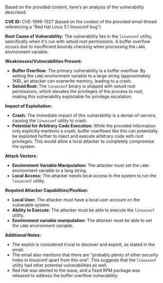 Based on the provided content, here's an analysis of the vulnerability described:

**CVE ID:** CVE-1999-1327 (based on the context of the provided email thread referencing a "Red Hat Linux 5.1 linuxconf bug")

**Root Cause of Vulnerability:**
The vulnerability lies in the `linuxconf` utility, specifically when it's run with setuid root permissions. A buffer overflow occurs due to insufficient bounds checking when processing the `LANG` environment variable.

**Weaknesses/Vulnerabilities Present:**
- **Buffer Overflow:** The primary vulnerability is a buffer overflow. By setting the `LANG` environment variable to a large string (approximately 1KB), an attacker can overwrite memory, leading to a crash.
- **Setuid Root:** The `linuxconf` binary is shipped with setuid root permissions, which elevates the privileges of the process to root, making this vulnerability exploitable for privilege escalation.

**Impact of Exploitation:**
- **Crash:** The immediate impact of this vulnerability is a denial-of-service, causing the `linuxconf` utility to crash.
- **Potential for Arbitrary Code Execution:** While the provided information only explicitly mentions a crash, buffer overflows like this can potentially be exploited further to inject and execute arbitrary code with root privileges. This would allow a local attacker to completely compromise the system.

**Attack Vectors:**
- **Environment Variable Manipulation:** The attacker must set the `LANG` environment variable to a long string.
- **Local Access:** The attacker needs local access to the system to run the `linuxconf` utility.

**Required Attacker Capabilities/Position:**
- **Local User:** The attacker must have a local user account on the vulnerable system.
- **Ability to Execute:** The attacker must be able to execute the `linuxconf` utility.
- **Environment variable manipulation**:  The attacker must be able to set the `LANG` environment variable.

**Additional Notes:**
- The exploit is considered trivial to discover and exploit, as stated in the email.
- The email also mentions that there are "probably plenty of other security holes in linuxconf apart from this one". This suggests that the `linuxconf` utility had other potential vulnerabilities as well.
- Red Hat was alerted to the issue, and a fixed RPM package was released to address the buffer overflow vulnerability.